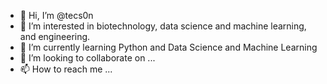 - 👋 Hi, I’m @tecs0n
- 👀 I’m interested in biotechnology, data science and machine learning, and engineering.
- 🌱 I’m currently learning Python and Data Science and Machine Learning
- 💞️ I’m looking to collaborate on ...
- 📫 How to reach me ...

<!---
tecs0n/tecs0n is a ✨ special ✨ repository because its `README.md` (this file) appears on your GitHub profile.
You can click the Preview link to take a look at your changes.
--->
